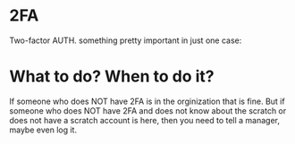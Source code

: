 # 2FA
Two-factor AUTH. something pretty important in just one case:

# What to do? When to do it?
If someone who does NOT have 2FA is in the orginization that is fine.
But if someone who does NOT have 2FA and does not know about the scratch or does not have a scratch account is here, 
then you need to tell a manager, maybe even log it.
